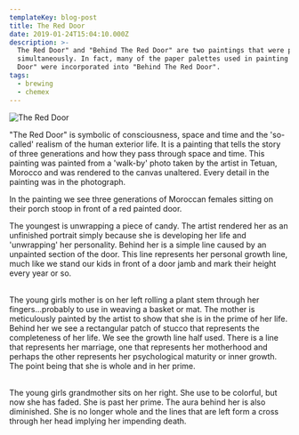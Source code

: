 ```yaml
---
templateKey: blog-post
title: The Red Door
date: 2019-01-24T15:04:10.000Z
description: >-
  The Red Door" and "Behind The Red Door" are two paintings that were painted
  simultaneously. In fact, many of the paper palettes used in painting "The Red
  Door" were incorporated into "Behind The Red Door".
tags:
  - brewing
  - chemex
---
```

![The Red Door](/img/thereddoor.jpg)

  "The Red Door" is symbolic of consciousness, space and time and the 'so-called'  realism of the human exterior life. It is a painting that tells the story of three generations and how they pass through space and time. This painting was painted from a 'walk-by' photo taken by the artist in Tetuan, Morocco and was rendered to the canvas unaltered. Every detail in the painting was in the photograph. 

  In the painting we see three generations of Moroccan females sitting on their porch stoop in front of a red painted door. 

  The youngest is unwrapping a piece of candy. The artist rendered her as an unfinished portrait simply because she is developing her life and 'unwrapping' her personality. Behind her is a simple line caused by an unpainted section of the door. This line represents her personal growth line, much like we stand our kids in front of a door jamb and mark their height every year or so. 

\
   The young girls mother is on her left rolling a plant stem through her fingers...probably to use in weaving a basket or mat. The mother is meticulously painted by the artist to show that she is in the prime of her life. Behind her we see a rectangular patch of stucco that represents the completeness of her life. We see the growth line half used. There is a line that represents her marriage, one that represents her motherhood and perhaps the other represents her psychological maturity or inner growth. The point being that she is whole and in her prime.

\
  The young girls grandmother sits on her right. She use to be colorful, but now she has faded. She is past her prime. The aura behind her is also diminished. She is no longer whole and the lines that are left form a cross through her head implying her impending death.
